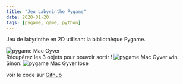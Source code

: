 ```yaml
---
title: "Jeu Labyrinthe Pygame"
date: 2020-01-20
tags: [pygame, game, python]
---
```

Jeu de labyrinthe en 2D utilisant la bibliothèque Pygame.

<img src="{{ site.url }}{{ site.baseurl }}/images/projet3/animation.gif" alt="pygame Mac Gyver">
<br/>
Récupérez les 3 objets pour pouvoir sortir !
<img src="{{ site.url }}{{ site.baseurl }}/images/projet3/win.png" alt="pygame Mac Gyver win">
<br/>
Sinon:
<img src="{{ site.url }}{{ site.baseurl }}/images/projet3/lose.png" alt="pygame Mac Gyver lose">

voir le code sur [Github](https://github.com/MassDo/Projet3)